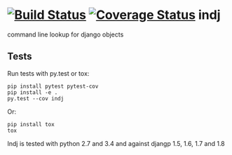 [![Build Status](https://travis-ci.org/nicwest/indj.svg?branch=master)](https://travis-ci.org/nicwest/indj)
[![Coverage Status](https://coveralls.io/repos/nicwest/indj/badge.svg)](https://coveralls.io/r/nicwest/indj)
indj
====

command line lookup for django objects

Tests
-----

Run tests with py.test or tox:

```
pip install pytest pytest-cov
pip install -e .
py.test --cov indj
```

Or:

```
pip install tox
tox
```

Indj is tested with python 2.7 and 3.4 and against djangp 1.5, 1.6, 1.7 and 1.8
